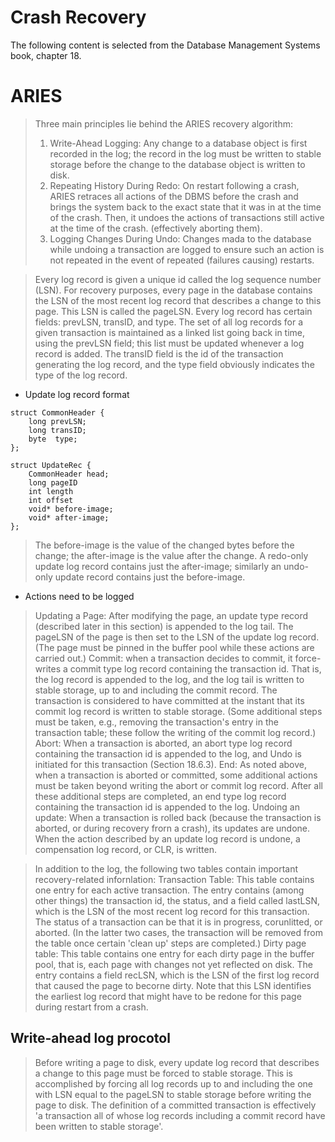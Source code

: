 # Crash Recovery


The following content is selected from the Database Management Systems book, chapter 18. 

# ARIES
> Three main principles lie behind the ARIES recovery algorithm:
> 1. Write-Ahead Logging: Any change to a database object is first recorded in the log; the record in the log must be written to stable storage before the change to the database object is written to disk.
> 2. Repeating History During Redo: On restart following a crash, ARIES retraces all actions of the DBMS before the crash and brings the system back to the exact state that it was in at the time of the crash. Then, it undoes the actions of transactions still active at the time of the crash. (effectively aborting them).
> 3. Logging Changes During Undo: Changes mada to the database while undoing a transaction are logged to ensure such an action is not repeated in the event of repeated (failures causing) restarts.

> Every log record is given a unique id called the log sequence number (LSN).
> For recovery purposes, every page in the database contains the LSN of the most recent log record that describes a change to this page. This LSN is called the pageLSN.
> Every log record has certain fields: prevLSN, transID, and type. The set of all log records for a given transaction is maintained as a linked list going back in time, using the prevLSN field; this list must be updated whenever a log record is added. The transID field is the id of the transaction generating the log record, and the type field obviously indicates the type of the log record.

* Update log record format
```
struct CommonHeader {
    long prevLSN;
    long transID;
    byte  type;
};

struct UpdateRec {
    CommonHeader head;
    long pageID
    int length
    int offset
    void* before-image;
    void* after-image;
};
```
> The before-image is the value of the changed bytes before the change; the after-image is the value after the change. A redo-only update log record contains just the after-image; similarly an undo-only update record contains just the before-image.



* Actions need to be logged
>   Updating a Page: After modifying the page, an update type record (described later in this section) is appended to the log tail. The pageLSN of the page is then set to the LSN of the update log record. (The page must be pinned in the buffer pool while these actions are carried out.)
>   Commit: when a transaction decides to commit, it force-writes a commit type log record containing the transaction id. That is, the log record is appended to the log, and the log tail is written to stable storage, up to and including the commit record. The transaction is considered to have committed at the instant that its commit log record is written to stable storage. (Some additional steps must be taken, e.g., removing the transaction's entry in the transaction table; these follow the writing of the commit log record.)
>   Abort: When a transaction is aborted, an abort type log record containing the transaction id is appended to the log, and Undo is initiated for this transaction (Section 18.6.3).
>   End: As noted above, when a transaction is aborted or committed, some additional actions must be taken beyond writing the abort or commit log record. After all these additional steps are completed, an end type log record containing the transaction id is appended to the log.
>   Undoing an update: When a transaction is rolled back (because the transaction is aborted, or during recovery frorn a crash), its updates are undone. When the action described by an update log record is undone, a compensation log record, or CLR, is written.

> In addition to the log, the following two tables contain important recovery-related infornlation:
>   Transaction Table: This table contains one entry for each active transaction. The entry contains (among other things) the transaction id, the status, and a field called lastLSN, which is the LSN of the most recent log record for this transaction. The status of a transaction can be that it is in progress, corunlitted, or aborted. (In the latter two cases, the transaction will be removed from the table once certain 'clean up' steps are completed.)
>   Dirty page table: This table contains one entry for each dirty page in the buffer pool, that is, each page with changes not yet reflected on disk. The entry contains a field recLSN, which is the LSN of the first log record that caused the page to becorne dirty. Note that this LSN identifies the earliest log record that might have to be redone for this page during restart from a crash.

## Write-ahead log procotol
>   Before writing a page to disk, every update log record that describes a change to this page must be forced to stable storage. This is accomplished by forcing all log records up to and including the one with LSN equal to the pageLSN to stable storage before writing the page to disk.
>   The definition of a committed transaction is effectively 'a transaction all of whose log records including a commit record have been written to stable storage'.
